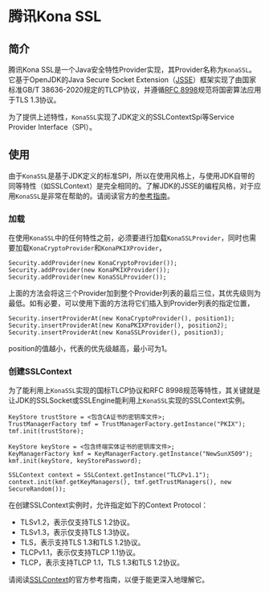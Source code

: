 # 腾讯Kona SSL

## 简介
腾讯Kona SSL是一个Java安全特性Provider实现，其Provider名称为`KonaSSL`。它基于OpenJDK的Java Secure Socket Extension（[JSSE]）框架实现了由国家标准GB/T 38636-2020规定的TLCP协议，并遵循[RFC 8998]规范将国密算法应用于TLS 1.3协议。

为了提供上述特性，`KonaSSL`实现了JDK定义的SSLContextSpi等Service Provider Interface（SPI）。

## 使用
由于`KonaSSL`是基于JDK定义的标准SPI，所以在使用风格上，与使用JDK自带的同等特性（如SSLContext）是完全相同的。了解JDK的JSSE的编程风格，对于应用`KonaSSL`是非常在帮助的。请阅读官方的[参考指南]。

### 加载
在使用`KonaSSL`中的任何特性之前，必须要进行加载`KonaSSLProvider`，同时也需要加载`KonaCryptoProvider`和`KonaPKIXProvider`，

```
Security.addProvider(new KonaCryptoProvider());
Security.addProvider(new KonaPKIXProvider());
Security.addProvider(new KonaSSLProvider());
```

上面的方法会将这三个Provider加到整个Provider列表的最后三位，其优先级则为最低。如有必要，可以使用下面的方法将它们插入到Provider列表的指定位置，

```
Security.insertProviderAt(new KonaCryptoProvider(), position1);
Security.insertProviderAt(new KonaPKIXProvider(), position2);
Security.insertProviderAt(new KonaSSLProvider(), position3);
```

position的值越小，代表的优先级越高，最小可为1。

### 创建SSLContext
为了能利用上`KonaSSL`实现的国标TLCP协议和RFC 8998规范等特性，其关键就是让JDK的SSLSocket或SSLEngine能利用上`KonaSSL`实现的SSLContext实例。

```
KeyStore trustStore = <包含CA证书的密钥库文件>;
TrustManagerFactory tmf = TrustManagerFactory.getInstance("PKIX");
tmf.init(trustStore);

KeyStore keyStore = <包含终端实体证书的密钥库文件>;
KeyManagerFactory kmf = KeyManagerFactory.getInstance("NewSunX509");
kmf.init(keyStore, keyStorePassword);

SSLContext context = SSLContext.getInstance("TLCPv1.1");
context.init(kmf.getKeyManagers(), tmf.getTrustManagers(), new SecureRandom());
```

在创建SSLContext实例时，允许指定如下的Context Protocol：

- TLSv1.2，表示仅支持TLS 1.2协议。
- TLSv1.3，表示仅支持TLS 1.3协议。
- TLS，表示支持TLS 1.3和TLS 1.2协议。
- TLCPv1.1，表示仅支持TLCP 1.1协议。
- TLCP，表示支持TLCP 1.1，TLS 1.3和TLS 1.2协议。

请阅读[SSLContext]的官方参考指南，以便于能更深入地理解它。


[JSSE]:
<https://docs.oracle.com/en/java/javase/11/security/java-secure-socket-extension-jsse-reference-guide.html#GUID-93DEEE16-0B70-40E5-BBE7-55C3FD432345>

[RFC 8998]:
<https://datatracker.ietf.org/doc/html/rfc8998>

[参考指南]:
<https://docs.oracle.com/en/java/javase/11/security/java-secure-socket-extension-jsse-reference-guide.html#GUID-93DEEE16-0B70-40E5-BBE7-55C3FD432345>

[SSLContext]:
<https://docs.oracle.com/en/java/javase/11/security/java-secure-socket-extension-jsse-reference-guide.html#GUID-C281CAF3-275F-4DE4-8B47-4A84363CF39F>
